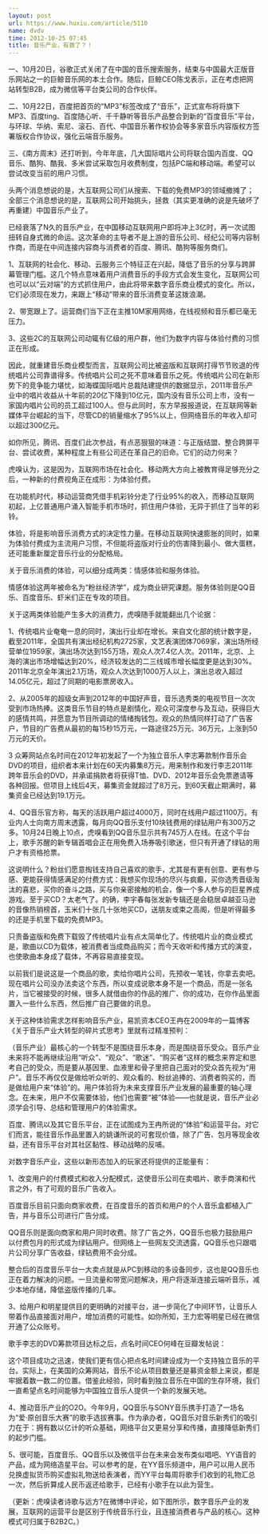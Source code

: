 ```yaml
---
layout: post
url: https://www.huxiu.com/article/5110
name: dvdv
time: 2012-10-25 07:45
title: 音乐产业，有救了？！
---
```

一、10月20日，谷歌正式关闭了在中国的音乐搜索服务，结束与中国最大正版音乐网站之一的巨鲸音乐网的本土合作。随后，巨鲸CEO陈戈表示，正在考虑把网站转型B2B，成为微信等平台类公司的合作伙伴。

二、10月22日，百度把首页的“MP3”标签改成了“音乐”，正式宣布将将旗下MP3、百度ting、百度随心听、千千静听等音乐产品整合到新的“百度音乐”平台，与环球、华纳、索尼、滚石、百代、中国音乐著作权协会等多家音乐内容版权方签署版权合作协议，强化云端音乐服务。

三、《南方周末》还打听到，今年年底，几大国际唱片公司将联合国内百度、QQ音乐、酷狗、酷我、多米尝试采取包月收费制度，包括PC端和移动端。希望可以尝试改变当前的用户习惯。

头两个消息想说的是，大互联网公司们从搜索、下载的免费MP3的领域撤摊了；全部三个消息想说的是，互联网公司开始挑头，拯救（其实更准确的说是先破坏了再重建）中国音乐产业了。

已经衰落了N久的音乐产业，在中国移动互联网用户即将冲上3亿时，再一次试图扭转自身式微的命运。这次革命的主导者不是上游的音乐公司、经纪公司等内容制作商，而是在中间连接内容商与消费者的百度、腾讯、酷狗等服务商们。

1、互联网的社会化、移动、云服务三个特征正在兴起，降低了音乐的分享与跨屏幕管理门槛。这几个特点意味着用户消费音乐的手段方式会发生变化，互联网公司也可以以“云对端”的方式抓住用户，由此将带来数字音乐商业模式的变化。所以，它们必须现在发力，来跟上“移动”带来的音乐消费变革这拨浪潮。

2、带宽跟上了。运营商们当下正在主推10M家用网络，在线视频和音乐都已毫无压力。

3、这些2C的互联网公司动辄有亿级的用户群，他们为数字内容与体验付费的习惯正在形成。

因此，就重建音乐商业模型而言，互联网公司比被盗版和互联网打得节节败退的传统唱片公司靠谱得多。传统唱片公司之死不意味着音乐之死。传统唱片公司在新形势下的竞争能力堪忧，如海蝶国际唱片总裁陆建提供的数据显示，2011年音乐产业中的唱片收益从十年前的20亿下降到10亿元，国内没有音乐公司上市，没有一家国内唱片公司的员工超过100人。但与此同时，东方早报报道说，在互联网等新媒体平台崛起的当下，尽管CD的销量缩水了95%以上，但网络音乐的年收入却可以超过300亿元。

如你所见，腾讯、百度们此次参战，有点恶狠狠的味道：与正版结盟、整合跨屏平台、尝试收费，某种程度上有些公司还在革自己的旧命。它们的动力何来？

虎嗅认为，这是因为，互联网市场在社会化、移动两大方向上被教育得足够充分之后，一种新的付费视角正在成形：为体验付费。

在功能机时代，移动运营商凭借手机彩铃分走了行业95%的收入，而移动互联网初起，上亿普通用户涌入智能手机市场时，抓住用户体验，无异于抓住了当年的彩铃。

体验，将是影响音乐消费方式的决定性力量。在移动互联网快速膨胀的同时，如果为体验付费成为主流用户习惯，不但能将盗版对行业的伤害降到最小、做大蛋糕，还可能重新厘定音乐行业的分配格局。

关于音乐消费的体验，可以细分成两类：情感体验和服务体验。

情感体验这两年被命名为“粉丝经济学”，成为商业研究课题。服务体验则是QQ音乐、百度音乐、虾米们正在专攻的项目。

关于这两类体验能产生多大的消费力，虎嗅随手就能翻出几个论据：

1、传统唱片业奄奄一息的同时，演出行业却在增长。来自文化部的统计数字是，截至2011年，全国共有演出经纪机构2725家，文艺表演团体7069家，演出场所经营单位1959家，演出场次达到155万场，观众人次7.4亿人次。2011年，北京、上海的演出市场增幅达到20%，经济较发达的二三线城市增长幅度更是达到30%。2011年北京全年演出2.1万场，观众人次达到1000万人以上，演出总收入超过14.05亿元，超过了同期的电影票房收入。

2、从2005年的超级女声到2012年的中国好声音，音乐选秀类的电视节目一次次受到市场热捧。这类音乐节目的特点是剧情化，观众可深度参与及互动，获得巨大的感情共鸣，并愿意为节目所调动的情绪掏钱包。观众的热情同样打动了广告客户，节目的广告费从最初的每15秒15万元，一路途径25万元、36万元，上涨到50万元的天价。

3 众筹网站点名时间在2012年初发起了一个为独立音乐人李志筹款制作音乐会DVD的项目，组织者本来计划在60天内募集8万元，用来制作和发行李志2011年跨年音乐会的DVD，并承诺捐款者将获得T恤、DVD、2012年音乐会免票邀请等各种回报。但项目上线后4天，募集资金就超过了8万元，到60天截止期满时，募集资金已经达到19.1万元。

4、QQ音乐官方称，每天的活跃用户超过4000万，同时在线用户超过1100万。有业内人士向南方周末透露，每月向QQ音乐支付10块钱费用的绿钻用户有300万之多。10月24日晚上10点，虎嗅看到QQ音乐显示共有745万人在线。在这个平台上，歌手苏醒的新专辑首唱会正在用免费入场券吸引歌迷，但只有开通了绿钻的用户才有资格抢票。

这说明什么？粉丝们愿意掏钱支持自己喜欢的歌手，尤其是有更有创意、更有参与感、更能获得情感满足的付费方式：我想买你现场的尽兴与疯癫，买你选秀晋级淘汰的喜悲，买你的奋斗之路，买与你亲密接触的机会，像一个多人参与的巨星养成游戏。至于买CD？太老气了。的确，李宇春每张发新专辑还是会稳居卓越亚马逊的音像热销榜首，玉米们十张几十张地买CD，送朋友或束之高阁，但是听得最多的还是手机里下载的免费MP3。

只责备盗版和免费下载毁了传统唱片业有点太简单化了。传统唱片业的商业模式是，歌曲以CD为载体，被消费者当成商品购买；而今天收听和传播方式的演变，也使歌曲本身成了载体，不再容易直接变现。

以前我们是说这是一个商品的歌，卖给你唱片公司，先预收一笔钱，你拿去卖吧。现在唱片公司没办法卖这个东西，所以变成说歌本身不是一个商品，而是一张名片，当它被接受的时候，很多人就借由你的作品的推广、你的成功，在你作品里面置入一些什么东西，然后推广自己要做的讯息。

关于这种体验需求怎样影响音乐产业，易凯资本CEO王冉在2009年的一篇博客《关于音乐产业大转型的碎片式思考》里就有过精准预判：

（音乐产业）最核心的一个转型不是围绕音乐本身，而是围绕音乐受众。音乐产业未来将不能再继续沿用“听众”、“观众”、“歌迷”、“购买者”这样的概念来界定和思考自己的受众，而是要从基因里、血液里和骨子里把自己面对的受众首先视为“用户”。音乐不再仅仅是做给听众听的、观众看的、粉丝追捧的、消费者购买的，而是做给用户来“体验”的。用户体验将为未来支撑音乐产业发展的最重要的轴心理念。在未来，用户不仅需要体验，他们也需要“被”体验——也就是说，音乐产业必须学会引导、总结和管理用户的体验需求。

百度、腾讯以及其它音乐平台，正在试图成为王冉所说的“体验”和运营平台。对它们而言，能往音乐作品里置入的姚谦所说的可套现价值，除了广告、包月等现金收益，还有音乐平台对其社区黏性、移动战略的反哺。

对数字音乐产业，这些以新形态加入的玩家还将提供的正能量有：

1、改变用户的付费模式和收入分配模式，这使音乐公司在卖唱片、歌手商演和代言之外，有了可观的音乐广告收入。

百度音乐目前只面向商家收费，在百度音乐的首页和用户的个人音乐盒都植入广告，并与音乐公司进行广告分成。

QQ音乐则是面向商家和用户同时收费。除了广告之外，QQ音乐也极力鼓励用户以付费包月的形式成为绿钻用户。但网络上一些网友交流透露，QQ音乐也只跟唱片公司分享广告收益，绿钻费用不会分成。

整合后的百度音乐平台一大卖点就是从PC到移动的多设备同步，这也是QQ音乐也正在着力解决的问题。一旦流量和带宽问题解决，用户将逐渐连接云端听音乐，减少本地存储，降低盗版传播的几率。

3、给用户和明星提供目的更明确的对接平台，进一步简化了中间环节，让音乐人带着作品直接面对用户，增加消费的可能性。如你所知，王力宏等明星已经在微信开通了公众账号。

歌手李志的DVD筹款项目达标之后，点名时间CEO何峰在豆瓣发帖说：

这个项目成功之迅速，使我们更有信心把点名时间建设成为一个支持独立音乐的平台。实际上，在美国的众筹网站，音乐不论从项目数量还是募资金额上来说，都是牢据着数一数二的位置。借鉴此经验，同时看到独立音乐在中国的生存环境，我们一直希望点名时间能够为中国独立音乐人提供一个新的发展天地。

4、推动音乐产业的O2O。今年9月，QQ音乐与SONY音乐携手打造了一场名为“爱·原创音乐大赛”的歌手选拔赛事。作为承办者，QQ音乐对音乐新秀们的吸引力在于：拥有数以亿计的听众基础，网络平台又更易分享和传播，直接降低新秀们的起步门槛。

5、很可能，百度音乐、QQ音乐以及微信平台在未来会发布类似唱吧、YY语音的产品，成为网络造星平台。可以参考的是，在YY音乐频道中，用户可以用人民币兑换虚拟货币购买虚拟礼物送给表演者，而YY平台每周将歌手们收到的礼物汇总一次，然后折算成人民币返还给歌手，已经有小歌手在以此为营生。

（更新：虎嗅读者诗歌与远方?在微博中评论，如下图所示，数字音乐产业的发展，互联网的运营平台是区别于传统音乐行业，且连接消费者与产品的核心。这种模式可归属于B2B2C。）

